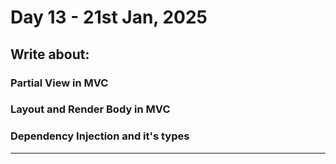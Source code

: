 # Day 13 - 21st Jan, 2025

## Write about:

### Partial View in MVC

### Layout and Render Body in MVC

### Dependency Injection and it's types

---
